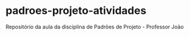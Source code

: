 # padroes-projeto-atividades
Repositório da aula da disciplina de Padrões de Projeto - Professor João
